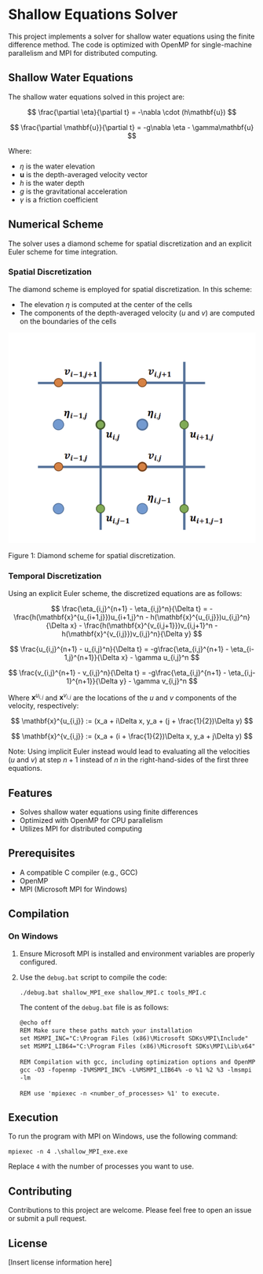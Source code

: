 # Shallow Equations Solver

This project implements a solver for shallow water equations using the finite difference method. The code is optimized with OpenMP for single-machine parallelism and MPI for distributed computing.

## Shallow Water Equations

The shallow water equations solved in this project are:

$$
\frac{\partial \eta}{\partial t} = -\nabla \cdot (h\mathbf{u})
$$

$$
\frac{\partial \mathbf{u}}{\partial t} = -g\nabla \eta - \gamma\mathbf{u}
$$

Where:
- $\eta$ is the water elevation
- $\mathbf{u}$ is the depth-averaged velocity vector
- $h$ is the water depth
- $g$ is the gravitational acceleration
- $\gamma$ is a friction coefficient

## Numerical Scheme

The solver uses a diamond scheme for spatial discretization and an explicit Euler scheme for time integration.

### Spatial Discretization

The diamond scheme is employed for spatial discretization. In this scheme:
- The elevation $\eta$ is computed at the center of the cells
- The components of the depth-averaged velocity ($u$ and $v$) are computed on the boundaries of the cells

![Diamond Scheme](diamond_scheme.png)

Figure 1: Diamond scheme for spatial discretization.

### Temporal Discretization

Using an explicit Euler scheme, the discretized equations are as follows:

$$
\frac{\eta_{i,j}^{n+1} - \eta_{i,j}^n}{\Delta t} = -\frac{h(\mathbf{x}^{u_{i+1,j}})u_{i+1,j}^n - h(\mathbf{x}^{u_{i,j}})u_{i,j}^n}{\Delta x} - \frac{h(\mathbf{x}^{v_{i,j+1}})v_{i,j+1}^n - h(\mathbf{x}^{v_{i,j}})v_{i,j}^n}{\Delta y}
$$

$$
\frac{u_{i,j}^{n+1} - u_{i,j}^n}{\Delta t} = -g\frac{\eta_{i,j}^{n+1} - \eta_{i-1,j}^{n+1}}{\Delta x} - \gamma u_{i,j}^n
$$

$$
\frac{v_{i,j}^{n+1} - v_{i,j}^n}{\Delta t} = -g\frac{\eta_{i,j}^{n+1} - \eta_{i,j-1}^{n+1}}{\Delta y} - \gamma v_{i,j}^n
$$

Where $\mathbf{x}^{u_{i,j}}$ and $\mathbf{x}^{v_{i,j}}$ are the locations of the $u$ and $v$ components of the velocity, respectively:

$$
\mathbf{x}^{u_{i,j}} := (x_a + i\Delta x, y_a + (j + \frac{1}{2})\Delta y)
$$

$$
\mathbf{x}^{v_{i,j}} := (x_a + (i + \frac{1}{2})\Delta x, y_a + j\Delta y)
$$

Note: Using implicit Euler instead would lead to evaluating all the velocities ($u$ and $v$) at step $n+1$ instead of $n$ in the right-hand-sides of the first three equations.

## Features

- Solves shallow water equations using finite differences
- Optimized with OpenMP for CPU parallelism
- Utilizes MPI for distributed computing

## Prerequisites

- A compatible C compiler (e.g., GCC)
- OpenMP
- MPI (Microsoft MPI for Windows)

## Compilation

### On Windows

1. Ensure Microsoft MPI is installed and environment variables are properly configured.

2. Use the `debug.bat` script to compile the code:

   ```
   ./debug.bat shallow_MPI_exe shallow_MPI.c tools_MPI.c
   ```

   The content of the `debug.bat` file is as follows:

   ```batch
   @echo off
   REM Make sure these paths match your installation
   set MSMPI_INC="C:\Program Files (x86)\Microsoft SDKs\MPI\Include"
   set MSMPI_LIB64="C:\Program Files (x86)\Microsoft SDKs\MPI\Lib\x64"

   REM Compilation with gcc, including optimization options and OpenMP
   gcc -O3 -fopenmp -I%MSMPI_INC% -L%MSMPI_LIB64% -o %1 %2 %3 -lmsmpi -lm

   REM use 'mpiexec -n <number_of_processes> %1' to execute.
   ```

## Execution

To run the program with MPI on Windows, use the following command:

```
mpiexec -n 4 .\shallow_MPI_exe.exe
```

Replace `4` with the number of processes you want to use.

## Contributing

Contributions to this project are welcome. Please feel free to open an issue or submit a pull request.

## License

[Insert license information here]